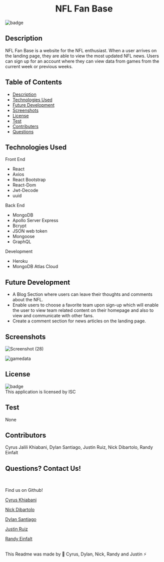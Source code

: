 
  <h1 align="center">NFL Fan Base</h1>

  ![badge](https://img.shields.io/badge/license-ISC--brightgreen)<br />

  ## Description 
  NFL Fan Base is a website for the NFL enthusiast. When a user arrives on the landing page, they are able to view the most updated NFL news. Users can sign up for an account where they can view data from games from the current week or previous weeks. 

  ## Table of Contents
  * [Description](#description)
  * [Technologies Used](#technologies-used)
  * [Future Development](#future-development)
  * [Screenshots](#screenshots)
  * [License](#license)
  * [Test](#test)
  * [Contributers](#contributers)
  * [Questions](#questions)
  
 

  ## Technologies Used
  Front End 
  * React 
  * Axios
  * React Bootstrap
  * React-Dom 
  * Jwt-Decode
  * uuid
  
  Back End
  * MongoDB 
  * Apollo Server Express
  * Bcrypt
  * JSON web token
  * Mongoose 
  * GraphQL
  
  Development 
  * Heroku 
  * MongoDB Atlas Cloud

  ## Future Development 
  
  * A Blog Section where users can leave their thoughts and comments about the NFL. 
  * Enable users to choose a favorite team upon sign-up which will enable the user to view team related content on their homepage and also to view and           communicate with other fans.
  * Create a comment section for news articles on the landing page.


  
  ## Screenshots

![Screenshot (28)](https://user-images.githubusercontent.com/107439535/205775869-72ab17fc-6e1b-4aac-a113-a74af1235f7f.png)


 ![gamedata](https://user-images.githubusercontent.com/102045473/205515198-d1d705ba-8514-4231-9a70-55cf7c5c3d59.png)


  ## License
![badge](https://img.shields.io/badge/license-ISC--brightgreen)
<br />
This application is licensed by ISC

## Test 
None

## Contributors
Cyrus Jalili Khiabani, Dylan Santiago, Justin Ruiz, Nick Dibartolo, Randy Einfalt

## Questions? Contact Us!
<br />

Find us on Github!

<a href="https://github.com/cykj40"> Cyrus Khiabani </a> 

<a href="https://github.com/nickdibartolo1"> Nick Dibartolo </a>

<a href="https://github.com/DylanSantiago"> Dylan Santiago </a> 

<a href="https://github.com/JustinRuiz321"> Justin Ruiz </a> 

<a href="https://github.com/Einfalt4"> Randy Einfalt </a> <br />
<br /> 

This Readme was made by 🚀 Cyrus, Dylan, Nick, Randy and Justin ⚡


